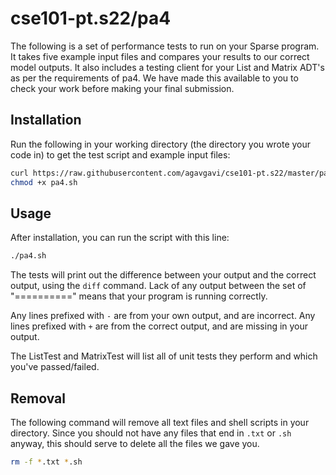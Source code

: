 # cse101-pt.s22/pa4

The following is a set of performance tests to run on your Sparse program.
It takes five example input files and compares your results to our correct
model outputs. It also includes a testing client for your List and Matrix
ADT's as per the requirements of pa4. We have made this available to you to
check your work before making your final submission.

## Installation

Run the following in your working directory (the directory you wrote your code
in) to get the test script and example input files:

```bash
curl https://raw.githubusercontent.com/agavgavi/cse101-pt.s22/master/pa4/pa4.sh > pa4.sh
chmod +x pa4.sh
```

## Usage

After installation, you can run the script with this line:

```bash
./pa4.sh
```

The tests will print out the difference between your output and the correct output,
using the `diff` command. Lack of any output between the set of "=========="
means that your program is running correctly.

Any lines prefixed with `-` are from your own output, and are incorrect. Any
lines prefixed with `+` are from the correct output, and are missing in your
output.

The ListTest and MatrixTest will list all of unit tests they perform and which
you've passed/failed.

## Removal

The following command will remove all text files and shell scripts in your
directory. Since you should not have any files that end in `.txt` or `.sh`
anyway, this should serve to delete all the files we gave you.

```bash
rm -f *.txt *.sh
```
